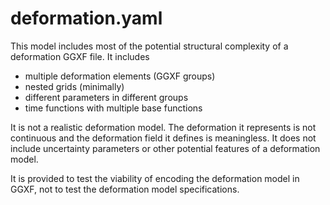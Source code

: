 deformation.yaml
================

This model includes most of the potential structural complexity of a 
deformation GGXF file.  It includes

* multiple deformation elements (GGXF groups)
* nested grids (minimally)
* different parameters in different groups
* time functions with multiple base functions

It is not a realistic deformation model.  The deformation it represents is not continuous and the deformation field it defines is meaningless.  It does not include uncertainty parameters or other potential features of a deformation model.  

It is provided to test the viability of encoding the deformation model in GGXF, not to test the deformation model specifications.
